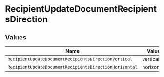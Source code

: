 # RecipientUpdateDocumentRecipientsDirection


## Values

| Name                                                   | Value                                                  |
| ------------------------------------------------------ | ------------------------------------------------------ |
| `RecipientUpdateDocumentRecipientsDirectionVertical`   | vertical                                               |
| `RecipientUpdateDocumentRecipientsDirectionHorizontal` | horizontal                                             |